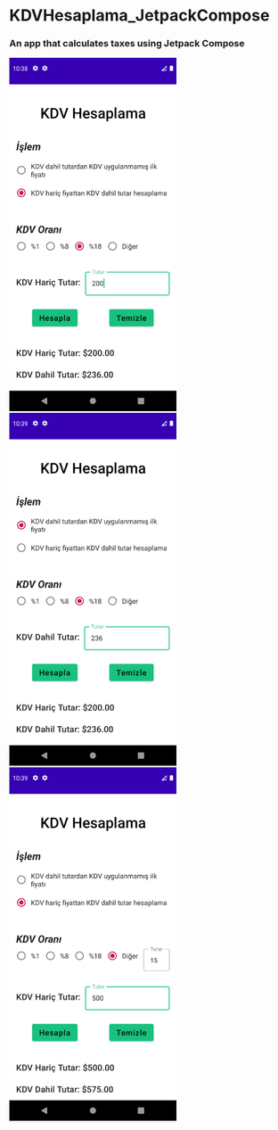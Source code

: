 # KDVHesaplama_JetpackCompose


### An app that calculates taxes using Jetpack Compose

<div>
<img  src="app/src/main/res/drawable/foto1.png" width="300" >
<img src="app/src/main/res/drawable/foto2.png" width="300">
</div>

<div>
<img src="app/src/main/res/drawable/foto3.png" width="300">
</div>
